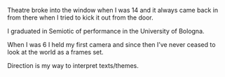 Theatre broke into the window when I was 14 and it always came back in from there when I tried to kick it out from the door.

I graduated in Semiotic of performance in the University of Bologna.

When I was 6 I held my first camera and since then I’ve never ceased to look at the world as a frames set.

Direction is my way to interpret texts/themes.